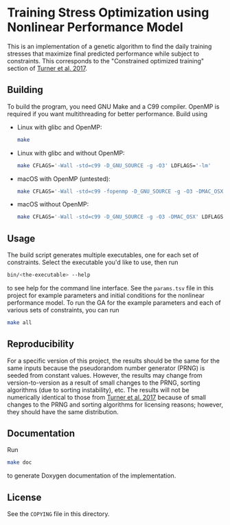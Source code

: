 <!-- Copyright 2015-2019 Duke University

This program is free software: you can redistribute it and/or modify it under
the terms of the GNU General Public License Version 2 as published by the Free
Software Foundation.

This program is distributed in the hope that it will be useful, but WITHOUT ANY
WARRANTY; without even the implied warranty of MERCHANTABILITY or FITNESS FOR A
PARTICULAR PURPOSE. See the GNU General Public License for more details.

You should have received a copy of the GNU General Public License Version 2
along with this program. If not, see
<https://www.gnu.org/licenses/old-licenses/gpl-2.0.txt>. -->

# Training Stress Optimization using Nonlinear Performance Model

This is an implementation of a genetic algorithm to find the daily training
stresses that maximize final predicted performance while subject to
constraints. This corresponds to the "Constrained optimized training" section
of [Turner et al. 2017].

## Building

To build the program, you need GNU Make and a C99 compiler. OpenMP is required
if you want multithreading for better performance. Build using

* Linux with glibc and OpenMP:

  ```sh
  make
  ```

* Linux with glibc and without OpenMP:

  ```sh
  make CFLAGS='-Wall -std=c99 -D_GNU_SOURCE -g -O3' LDFLAGS='-lm'
  ```

* macOS with OpenMP (untested):

  ```sh
  make CFLAGS='-Wall -std=c99 -fopenmp -D_GNU_SOURCE -g -O3 -DMAC_OSX'
  ```

* macOS without OpenMP:

  ```sh
  make CFLAGS='-Wall -std=c99 -D_GNU_SOURCE -g -O3 -DMAC_OSX' LDFLAGS='-lm'
  ```

## Usage

The build script generates multiple executables, one for each set of
constraints. Select the executable you'd like to use, then run

```sh
bin/<the-executable> --help
```

to see help for the command line interface. See the `params.tsv` file in this
project for example parameters and initial conditions for the nonlinear
performance model. To run the GA for the example parameters and each of various
sets of constraints, you can run

```sh
make all
```

## Reproducibility

For a specific version of this project, the results should be the same for the
same inputs because the pseudorandom number generator (PRNG) is seeded from
constant values. However, the results may change from version-to-version as a
result of small changes to the PRNG, sorting algorithms (due to sorting
instability), etc. The results will not be numerically identical to those from
[Turner et al. 2017] because of small changes to the PRNG and sorting
algorithms for licensing reasons; however, they should have the same
distribution.

## Documentation

Run

```sh
make doc
```

to generate Doxygen documentation of the implementation.

## License

See the `COPYING` file in this directory.

[Turner et al. 2017]: http://dx.doi.org/10.1515/bhk-2017-0013
